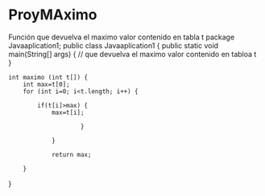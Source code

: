# ProyMAximo
Función que devuelva el maximo valor contenido en tabla t 
package Javaaplication1;
public class Javaaplication1 {
    public static void main(String[] args) {
		// que devuelva el maximo valor contenido en tabloa t 	
		}
	
    int maximo (int t[]) {
		int max=t[0];
		for (int i=0; i<t.length; i++) {
			
			if(t[i]>max) {
				max=t[i];				
			
                        }
		
                }
		
                return max;	
	
        }

}
